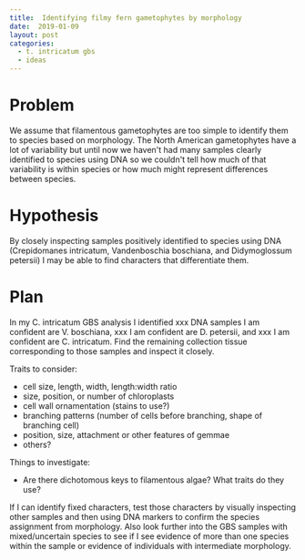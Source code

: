 ```yaml
---
title:  Identifying filmy fern gametophytes by morphology
date:  2019-01-09
layout: post
categories:
  - t. intricatum gbs
  - ideas
---
```


# Problem

We assume that filamentous gametophytes are too simple to identify them to species based on morphology. The North American gametophytes have a lot of variability but until now we haven't had many samples clearly identified to species using DNA so we couldn't tell how much of that variability is within species or how much might represent differences between species.

# Hypothesis

By closely inspecting samples positively identified to species using DNA (Crepidomanes intricatum, Vandenboschia boschiana, and Didymoglossum petersii) I may be able to find characters that differentiate them.

# Plan

In my C. intricatum GBS analysis I identified xxx DNA samples I am confident are V. boschiana, xxx I am confident are D. petersii, and xxx I am confident are C. intricatum. Find the remaining collection tissue corresponding to those samples and inspect it closely.

Traits to consider:
  * cell size, length, width, length:width ratio
  * size, position, or number of chloroplasts
  * cell wall ornamentation (stains to use?)
  * branching patterns (number of cells before branching, shape of branching cell)
  * position, size, attachment or other features of gemmae
  * others?

Things to investigate:
  * Are there dichotomous keys to filamentous algae? What traits do they use?

If I can identify fixed characters, test those characters by visually inspecting other samples and then using DNA markers to confirm the species assignment from morphology. Also look further into the GBS samples with mixed/uncertain species to see if I see evidence of more than one species within the sample or evidence of individuals with intermediate morphology.

